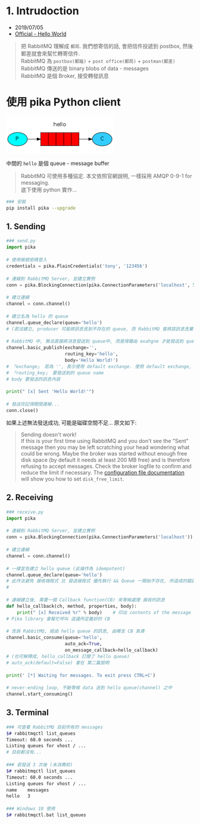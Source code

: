 # 1. Intrudoction

- 2019/07/05
- [Official - Hello World](https://www.rabbitmq.com/tutorials/tutorial-one-python.html)


> 把 RabbitMQ 理解成 `郵局`. 我們想寄信的話, 會把信件投遞到 postbox, 然後郵差就會來幫忙轉寄信件. <br />
  RabbitMQ 為 `postbox(郵箱)` + `post office(郵局)` + `postman(郵差)` <br />
  RabbitMQ 傳送的是 binary blobs of data - messages <br />
  RabbitMQ 是個 Broker, 接受轉發訊息

# 使用 pika Python client

![Consumer-Producer](../../img/python-one-overall.png)

中間的 `hello` 是個 queue - message buffer

> RabbitMQ 可使用多種協定. 本文依照官網說明, 一樣採用 AMQP 0-9-1 for messaging. <br />
  底下使用 python 實作...

```bash
### 安裝
pip install pika --upgrade
```

## 1. Sending

```python
### send.py
import pika

# 使用帳號密碼登入
credentials = pika.PlainCredentials('tony', '123456')

# 連線到 RabbitMQ Server, 並建立實例
conn = pika.BlockingConnection(pika.ConnectionParameters('localhost', 5672, '/', credentials))

# 建立連線
channel = conn.channel()

# 建立名為 hello 的 queue
channel.queue_declare(queue='hello')
# (若沒建立, producer 可能將訊息丟到不存在的 queue, 而 RabbitMQ 會將該訊息丟棄)

# RabbitMQ 中, 無法直接將消息發送到 queue中, 而是得藉由 exahgne 才能發送到 queue
channel.basic_publish(exchange='',
                      routing_key='hello',
                      body='Hello World!')
# 「exchange」 若為 '', 表示使用 default exchange. 使用 default exchange, 即 routing_key = queue name
# 「routing_key」 要發送到的 queue name
# body 要發送的訊息內容

print(" [x] Sent 'Hello World!'")

# 發送完記得關閉連線...
conn.close()

```

如果上述無法發送成功, 可能是磁碟空間不足... 原文如下:

> Sending doesn't work! <br />
If this is your first time using RabbitMQ and you don't see the "Sent" message then you may be left scratching your head wondering what could be wrong. Maybe the broker was started without enough free disk space (by default it needs at least 200 MB free) and is therefore refusing to accept messages. Check the broker logfile to confirm and reduce the limit if necessary. The [configuration file documentation](https://www.rabbitmq.com/configure.html#config-items) will show you how to set `disk_free_limit`.


## 2. Receiving

```python
### receive.py
import pika

# 連線到 RabbitMQ Server, 並建立實例
conn = pika.BlockingConnection(pika.ConnectionParameters('localhost'))

# 建立連線
channel = conn.channel()

# 一樣宣告建立 hello queue (此操作為 idempotent)
channel.queue_declare(queue='hello')
# 此作法避免 接收端程式 比 發送端程式 優先執行 && Queue 一開始不存在, 所造成的錯誤
#

# 連線建立後, 需要一個 Callback function(CB) 來等候處理 接收的訊息
def hello_callback(ch, method, properties, body):
    print(" [x] Received %r" % body)    # 印出 contents of the message
# Pika library 會幫忙呼叫 這邊所定義好的 CB

# 告訴 RabbitMQ, 經由 hello queue 的訊息, 由哪支 CB 負責
channel.basic_consume(queue='hello',
                      auto_ack=True,
                      on_message_callback=hello_callback)
# (也可解釋成, hello_callback 訂閱了 hello queue)
# auto_ack(default=False) 會在 第二篇說明

print(' [*] Waiting for messages. To exit press CTRL+C')

# never-ending loop, 不斷等候 data 送到 hello queue(channel) 之中
channel.start_consuming()

```


## 3. Terminal

```bash
### 可查看 RabbitMQ 目前所有的 messages
$# rabbitmqctl list_queues
Timeout: 60.0 seconds ...
Listing queues for vhost / ...
# 目前都沒有...

### 若發送 3 次後 (未消費前)
$# rabbitmqctl list_queues
Timeout: 60.0 seconds ...
Listing queues for vhost / ...
name    messages
hello   3

### Windows 10 使用
$# rabbitmqctl.bat list_queues
```
